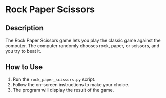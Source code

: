 # Rock Paper Scissors

## Description

The Rock Paper Scissors game lets you play the classic game against the computer. The computer randomly chooses rock, paper, or scissors, and you try to beat it.

## How to Use

1. Run the `rock_paper_scissors.py` script.
2. Follow the on-screen instructions to make your choice.
3. The program will display the result of the game.
